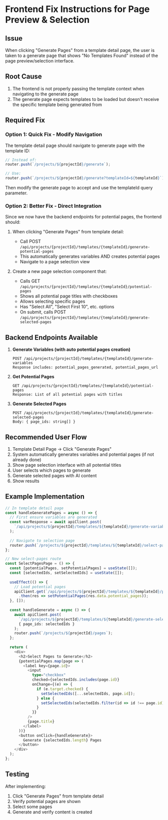 # Frontend Fix Instructions for Page Preview & Selection

## Issue
When clicking "Generate Pages" from a template detail page, the user is taken to a generate page that shows "No Templates Found" instead of the page preview/selection interface.

## Root Cause
1. The frontend is not properly passing the template context when navigating to the generate page
2. The generate page expects templates to be loaded but doesn't receive the specific template being generated from

## Required Fix

### Option 1: Quick Fix - Modify Navigation
The template detail page should navigate to generate page with the template ID:
```typescript
// Instead of:
router.push(`/projects/${projectId}/generate`);

// Use:
router.push(`/projects/${projectId}/generate?templateId=${templateId}`);
```

Then modify the generate page to accept and use the templateId query parameter.

### Option 2: Better Fix - Direct Integration
Since we now have the backend endpoints for potential pages, the frontend should:

1. When clicking "Generate Pages" from template detail:
   - Call POST `/api/projects/{projectId}/templates/{templateId}/generate-potential-pages`
   - This automatically generates variables AND creates potential pages
   - Navigate to a page selection view

2. Create a new page selection component that:
   - Calls GET `/api/projects/{projectId}/templates/{templateId}/potential-pages`
   - Shows all potential page titles with checkboxes
   - Allows selecting specific pages
   - Has "Select All", "Select First 10", etc. options
   - On submit, calls POST `/api/projects/{projectId}/templates/{templateId}/generate-selected-pages`

## Backend Endpoints Available

1. **Generate Variables (with auto potential pages creation)**
   ```
   POST /api/projects/{projectId}/templates/{templateId}/generate-variables
   Response includes: potential_pages_generated, potential_pages_url
   ```

2. **Get Potential Pages**
   ```
   GET /api/projects/{projectId}/templates/{templateId}/potential-pages
   Response: List of all potential pages with titles
   ```

3. **Generate Selected Pages**
   ```
   POST /api/projects/{projectId}/templates/{templateId}/generate-selected-pages
   Body: { page_ids: string[] }
   ```

## Recommended User Flow

1. Template Detail Page → Click "Generate Pages"
2. System automatically generates variables and potential pages (if not already done)
3. Show page selection interface with all potential titles
4. User selects which pages to generate
5. Generate selected pages with AI content
6. Show results

## Example Implementation

```typescript
// In template detail page
const handleGeneratePages = async () => {
  // First ensure variables are generated
  const varResponse = await apiClient.post(
    `/api/projects/${projectId}/templates/${templateId}/generate-variables`
  );
  
  // Navigate to selection page
  router.push(`/projects/${projectId}/templates/${templateId}/select-pages`);
};

// New select-pages route
const SelectPagesPage = () => {
  const [potentialPages, setPotentialPages] = useState([]);
  const [selectedIds, setSelectedIds] = useState([]);
  
  useEffect(() => {
    // Load potential pages
    apiClient.get(`/api/projects/${projectId}/templates/${templateId}/potential-pages`)
      .then(res => setPotentialPages(res.data.potential_pages));
  }, []);
  
  const handleGenerate = async () => {
    await apiClient.post(
      `/api/projects/${projectId}/templates/${templateId}/generate-selected-pages`,
      { page_ids: selectedIds }
    );
    router.push(`/projects/${projectId}/pages`);
  };
  
  return (
    <div>
      <h2>Select Pages to Generate</h2>
      {potentialPages.map(page => (
        <label key={page.id}>
          <input 
            type="checkbox" 
            checked={selectedIds.includes(page.id)}
            onChange={(e) => {
              if (e.target.checked) {
                setSelectedIds([...selectedIds, page.id]);
              } else {
                setSelectedIds(selectedIds.filter(id => id !== page.id));
              }
            }}
          />
          {page.title}
        </label>
      ))}
      <button onClick={handleGenerate}>
        Generate {selectedIds.length} Pages
      </button>
    </div>
  );
};
```

## Testing
After implementing:
1. Click "Generate Pages" from template detail
2. Verify potential pages are shown
3. Select some pages
4. Generate and verify content is created